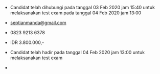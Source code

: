 - Candidat telah dihubungi pada tanggal 03 Feb 2020 jam 15:40 untuk melaksanakan test exam pada tanggal 04 Feb 2020 jam 13:00

- septianmanda@gmail.com

- 0823 9213 6378

- IDR 3.800.000,-

- Candidat telah hadir pada tanggal 04 Feb 2020 jam 13:00 untuk melaksanakan test exam 

- 
